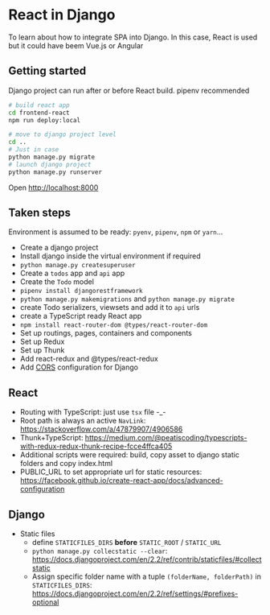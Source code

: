 # React in Django

To learn about how to integrate SPA into Django. In this case, React is used but
it could have beem Vue.js or Angular

## Getting started

Django project can run after or before React build. pipenv recommended

```sh
# build react app
cd frontend-react
npm run deploy:local

# move to django project level
cd ..
# Just in case
python manage.py migrate
# launch django project
python manage.py runserver
```

Open <http://localhost:8000>

## Taken steps

Environment is assumed to be ready: `pyenv`, `pipenv`, `npm` or `yarn`...

- Create a django project
- Install django inside the virtual environment if required
- `python manage.py createsuperuser`
- Create a `todos` app and `api` app
- Create the `Todo` model
- `pipenv install djangorestframework`
- `python manage.py makemigrations` and `python manage.py migrate`
- create Todo serializers, viewsets and add it to `api` urls
- create a TypeScript ready React app
- `npm install react-router-dom @types/react-router-dom`
- Set up routings, pages, containers and components
- Set up Redux
- Set up Thunk
- Add react-redux and @types/react-redux
- Add [CORS](https://github.com/OttoYiu/django-cors-headers) configuration for Django 

## React

- Routing with TypeScript: just use `tsx` file -\_-
- Root path is always an active `NavLink`: <https://stackoverflow.com/a/47879907/4906586>
- Thunk+TypeScript: <https://medium.com/@peatiscoding/typescripts-with-redux-redux-thunk-recipe-fcce4ffca405>
- Additional scripts were required: build, copy asset to django static folders and copy index.html
- PUBLIC_URL to set appropriate url for static resources: https://facebook.github.io/create-react-app/docs/advanced-configuration

## Django

- Static files
  - define `STATICFILES_DIRS` **before** `STATIC_ROOT` / `STATIC_URL`
  - `python manage.py collecstatic --clear`: <https://docs.djangoproject.com/en/2.2/ref/contrib/staticfiles/#collectstatic>
  - Assign specific folder name with a tuple `(folderName, folderPath)` in `STATICFILES_DIRS`:
    https://docs.djangoproject.com/en/2.2/ref/settings/#prefixes-optional
